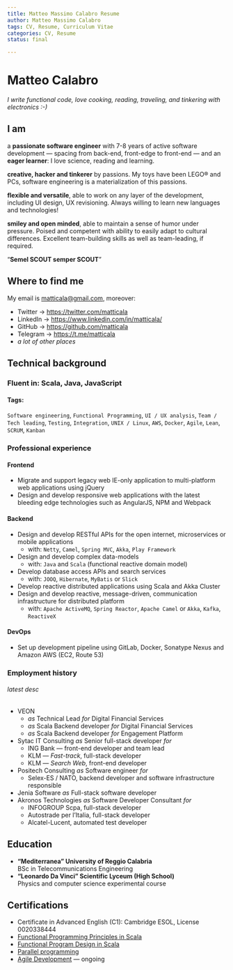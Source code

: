 ```yaml
---
title: Matteo Massimo Calabro Resume
author: Matteo Massimo Calabro
tags: CV, Resume, Curriculum Vitae
categories: CV, Resume
status: final

---
```


<h1 id="matteo-calabro">Matteo Calabro</h1>
<p><em>I write functional code, love cooking, reading, traveling, and tinkering with electronics :-)</em></p>
<h2 id="i-am">I am</h2>
<p>a <strong>passionate software engineer</strong> with 7-8 years of active software development — spacing from back-end, front-edge to front-end — and an <strong>eager learner</strong>: I love science, reading and learning.</p>
<p><strong>creative, hacker and tinkerer</strong> by passions. My toys have been LEGO® and PCs, software engineering is a materialization of this passions.</p>
<p><strong>flexible and versatile</strong>, able to work on any layer of the development, including UI design, UX revisioning. Always willing to learn new languages and technologies!</p>
<p><strong>smiley and open minded</strong>, able to maintain a sense of humor under pressure. Poised and competent with ability to easily adapt to cultural differences. Excellent team-building skills as well as team-leading, if required.</p>
<p>“<strong>Semel SCOUT semper SCOUT</strong>”</p>
<h2 id="where-to-find-me">Where to find me</h2>
<p>My email is <a href="mailto:matticala@gmail.com">matticala@gmail.com</a>, moreover:</p>
<ul>
<li>Twitter  → <a href="https://twitter.com/matticala">https://twitter.com/matticala</a></li>
<li>LinkedIn → <a href="https://www.linkedin.com/in/matticala/">https://www.linkedin.com/in/matticala/</a></li>
<li>GitHub   → <a href="https://github.com/matticala">https://github.com/matticala</a></li>
<li>Telegram → <a href="https://t.me/matticala">https://t.me/matticala</a></li>
<li><em>a lot of other places</em></li>
</ul>
<h2 id="technical-background">Technical background</h2>
<h3 id="fluent-in-scala-java-javascript">Fluent in: Scala, Java, JavaScript</h3>
<h4 id="tags">Tags:</h4>
<p><code>Software engineering</code>, <code>Functional Programming</code>, <code>UI / UX analysis</code>, <code>Team / Tech leading</code>, <code>Testing</code>, <code>Integration</code>, <code>UNIX / Linux</code>, <code>AWS</code>, <code>Docker</code>, <code>Agile</code>, <code>Lean</code>, <code>SCRUM</code>, <code>Kanban</code></p>
<h3 id="professional-experience">Professional experience</h3>
<h4 id="frontend">Frontend</h4>
<ul>
<li>Migrate and support legacy web IE-only application to multi-platform web applications using jQuery</li>
<li>Design and develop responsive web applications with the latest bleeding edge technologies such as AngularJS, NPM and Webpack</li>
</ul>
<h4 id="backend">Backend</h4>
<ul>
<li>Design and develop RESTful APIs for the open internet, microservices or mobile applications
<ul>
<li>with: <code>Netty</code>, <code>Camel</code>, <code>Spring MVC</code>, <code>Akka</code>, <code>Play Framework</code></li>
</ul>
</li>
<li>Design and develop complex data-models
<ul>
<li>with: <code>Java</code> and <code>Scala</code> (functional reactive domain model)</li>
</ul>
</li>
<li>Develop database access APIs and search services
<ul>
<li>with: <code>JOOQ</code>, <code>Hibernate</code>, <code>MyBatis</code> or <code>Slick</code></li>
</ul>
</li>
<li>Develop reactive distributed applications using Scala and Akka Cluster</li>
<li>Design and develop reactive, message-driven, communication infrastructure for distributed platform
<ul>
<li>with: <code>Apache ActiveMQ</code>, <code>Spring Reactor</code>, <code>Apache Camel</code> or <code>Akka</code>, <code>Kafka</code>, <code>ReactiveX</code></li>
</ul>
</li>
</ul>
<h4 id="devops">DevOps</h4>
<ul>
<li>Set up development pipeline using GitLab, Docker, Sonatype Nexus and Amazon AWS (EC2, Route 53)</li>
</ul>
<h3 id="employment-history">Employment history</h3>
<h6 id="latest-desc"><em>latest</em> desc</h6>
<ul>
<li>VEON
<ul>
<li><em>as</em> Technical Lead <em>for</em> Digital Financial Services</li>
<li><em>as</em> Scala Backend developer <em>for</em> Digital Financial Services</li>
<li><em>as</em> Scala Backend developer <em>for</em> Engagement Platform</li>
</ul>
</li>
<li>Sytac IT Consulting <em>as</em> Senior full-stack developer <em>for</em>
<ul>
<li>ING Bank — front-end developer and team lead</li>
<li>KLM — <em>Fast-track</em>, full-stack developer</li>
<li>KLM — <em>Search Web</em>, front-end developer</li>
</ul>
</li>
<li>Positech Consulting <em>as</em> Software engineer <em>for</em>
<ul>
<li>Selex-ES / NATO, backend developer and software infrastructure responsible</li>
</ul>
</li>
<li>Jenia Software <em>as</em> Full-stack software developer</li>
<li>Akronos Technologies <em>as</em> Software Developer Consultant <em>for</em>
<ul>
<li>INFOGROUP Scpa, full-stack developer</li>
<li>Autostrade per l’Italia, full-stack developer</li>
<li>Alcatel-Lucent, automated test developer</li>
</ul>
</li>
</ul>
<h2 id="education">Education</h2>
<ul>
<li><strong>“Mediterranea” University of Reggio Calabria</strong><br>
BSc in Telecommunications Engineering</li>
<li><strong>“Leonardo Da Vinci” Scientific Lyceum (High School)</strong><br>
Physics and computer science experimental course</li>
</ul>
<h2 id="certifications">Certifications</h2>
<ul>
<li>Certificate in Advanced English (C1): ​Cambridge ESOL, License 0020338444</li>
<li><a href="https://www.coursera.org/account/accomplishments/certificate/SMHHJZN34BK7">Functional Programming Principles in Scala</a></li>
<li><a href="https://www.coursera.org/account/accomplishments/records/J3J4S8LAANKV">Functional Program Design in Scala</a></li>
<li><a href="https://www.coursera.org/account/accomplishments/records/BL9AL96ZMZY4">Parallel programming</a></li>
<li><a href="https://www.coursera.org/learn/uva-darden-getting-started-agile/home/welcome">Agile Development</a> — ongoing</li>
</ul>

